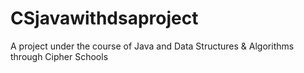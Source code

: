 # CSjavawithdsaproject
A project under the course of Java and Data Structures &amp; Algorithms through Cipher Schools
